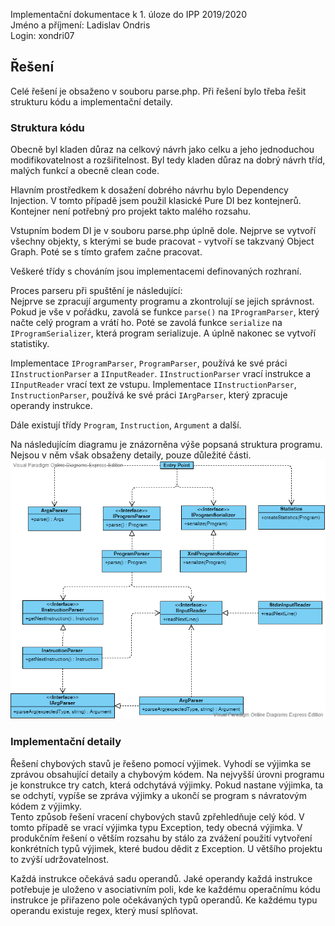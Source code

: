 Implementační dokumentace k 1. úloze do IPP 2019/2020  
Jméno a příjmení: Ladislav Ondris  
Login: xondri07

## Řešení
Celé řešení je obsaženo v souboru parse.php. Při řešení bylo třeba řešit strukturu kódu a implementační detaily. 

### Struktura kódu
Obecně byl kladen důraz na celkový návrh jako celku a jeho jednoduchou modifikovatelnost a rozšiřitelnost. Byl tedy kladen důraz na dobrý návrh tříd, malých funkcí a obecně clean code.

Hlavním prostředkem k dosažení dobrého návrhu bylo Dependency Injection. V tomto případě jsem použil klasické Pure DI bez kontejnerů. Kontejner není potřebný pro projekt takto malého rozsahu.

Vstupním bodem DI je v souboru parse.php úplně dole. Nejprve se vytvoří všechny objekty, s kterými se bude pracovat - vytvoří se takzvaný Object Graph. Poté se s tímto grafem začne pracovat.

Veškeré třídy s chováním jsou implementacemi definovaných rozhraní.

Proces parseru při spuštění je následující:   
Nejprve se zpracují argumenty programu a zkontrolují se jejich správnost. Pokud je vše v pořádku, zavolá se funkce `parse()` na `IProgramParser`, který načte celý program a vrátí ho. Poté se zavolá funkce `serialize` na `IProgramSerializer`, která program serializuje. A úplně nakonec se vytvoří statistiky.

Implementace `IProgramParser`, `ProgramParser`, používá ke své práci `IInstructionParser` a `IInputReader`. `IInstructionParser` vrací instrukce a `IInputReader` vrací text ze vstupu. Implementace `IInstructionParser`, `InstructionParser`, používá ke své práci `IArgParser`, který zpracuje operandy instrukce.

Dále existují třídy `Program`, `Instruction`, `Argument` a další. 

Na následujícím diagramu je znázorněna výše popsaná struktura programu. Nejsou v něm však obsaženy detaily, pouze důležité části.  
![Class Diagram znázorňující celkovou sturukturu parseru](/images/parse_class_diagram.png)

### Implementační detaily
Řešení chybových stavů je řešeno pomocí výjimek. Vyhodí se výjimka se zprávou obsahující detaily a chybovým kódem. Na nejvyšší úrovni programu je konstrukce try catch, která odchytává výjimky. Pokud nastane výjimka, ta se odchytí, vypíše se zpráva výjimky a ukončí se program s návratovým kódem z výjimky.  
Tento způsob řešení vracení chybových stavů zpřehledňuje celý kód. V tomto případě se vrací výjimka typu Exception, tedy obecná výjimka. V produkčním řešení o větším rozsahu by stálo za zvážení použití vytvoření konkrétních typů výjimek, které budou dědit z Exception. U většího projektu to zvýší udržovatelnost.

Každá instrukce očekává sadu operandů. Jaké operandy každá instrukce potřebuje je uloženo v asociativním poli, kde ke každému operačnímu kódu instrukce je přiřazeno pole očekávaných typů operandů. Ke každému typu operandu existuje regex, který musí splňovat.


